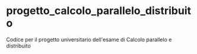 # progetto_calcolo_parallelo_distribuito
Codice per il progetto universitario dell'esame di Calcolo parallelo e distribuito

